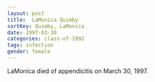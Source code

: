 ```yaml
---
layout: post
title:  LaMonica Quimby
sortKey: Quimby, LaMonica
date: 1997-03-30
categories: class-of-1992
tags: infection
gender: female
---
```

LaMonica died of appendicitis on March 30, 1997.
